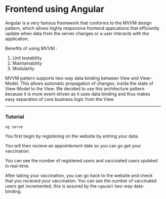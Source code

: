 # Frontend using Angular

Angular is a very famous framework that conforms to the MVVM design pattern, which allows highly responsive frontend appications that efficiently update when data from the server changes or a user interacts with the application.

Benefits of using MVVM :
1. Unit testability 
2. Maintainability 
3. Modularity

MVVM pattern supports two-way data binding between View and View-Model. This allows automatic propagation of changes, inside the state of View-Model to the View.
We decided to use this architecture pattern because it is more event-driven as it uses data binding and thus makes easy separation of core business logic from the View.

***

### Tutorial 

```
ng serve 
```

You first begin by registering on the website by entring your data.

You will then recieve an appointement date so you can go get your vaccination.

You can see the number of registered users and vaccinated users updated in real-time.

After taking your vaccination, you can go back to the website and check that you recieved your vaccination. You can see the number of vaccinated users get incremented, this is assured by the `ngmodel` two-way data-binding.






